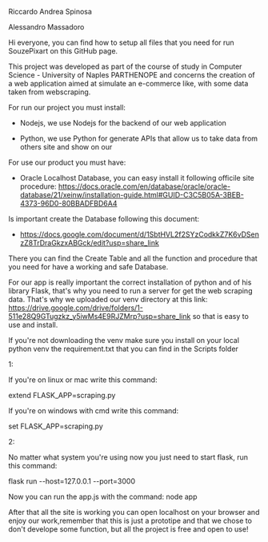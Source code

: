 Riccardo Andrea Spinosa

Alessandro Massadoro



Hi everyone, you can find how to setup all files that you need for run SouzePixart on this GitHub page.

This project was developed as part of the course of study in Computer Science - University of Naples PARTHENOPE and concerns the creation of a web application aimed at simulate an e-commerce like, with some data taken from webscraping.




For run our project you must install:

- Nodejs, we use Nodejs for the backend of our web application

- Python, we use Python for generate APIs that allow us to take data from others site and show on our


For use our product you must have:

- Oracle Localhost Database, you can easy install it following officile site procedure: https://docs.oracle.com/en/database/oracle/oracle-database/21/xeinw/installation-guide.html#GUID-C3C5B05A-3BEB-4373-96D0-80BBADFBD6A4

Is important create the Database following this document:

- https://docs.google.com/document/d/1SbtHVL2f2SYzCodkkZ7K6vDSenzZ8TrDraGkzxABGck/edit?usp=share_link

There you can find the Create Table and all the function and procedure that you need for have a working and safe Database.

For our app is really important the correct installation of python and of his library Flask, that's why you need to run a server for get the web scraping data. That's why we uploaded our venv directory at this link: https://drive.google.com/drive/folders/1-511e28Q9GTugzkz_y5iwMs4E9RJZMrp?usp=share_link
so that is easy to use and install.

If you're not downloading the venv make sure you install on your local python venv the requirement.txt that you can find in the Scripts folder



1:

If you're on linux or mac write this command:

extend FLASK_APP=scraping.py

If you're on windows with cmd write this command:

set FLASK_APP=scraping.py

2:

No matter what system you're using now you just need to start flask, run this command:

flask run --host=127.0.0.1 --port=3000


Now you can run the app.js with the command: node app

After that all the site is working you can open localhost on your browser and enjoy our work,remember that this is just a prototipe and that we chose to don't develope some function, but all the project is free and open to use!
